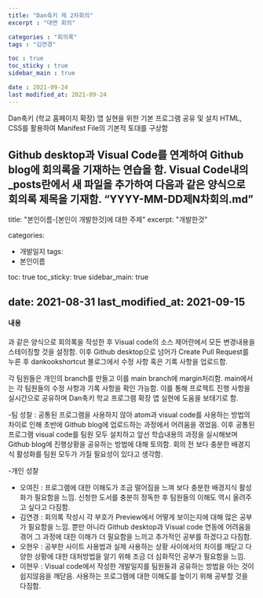```yaml
---
title: "Dan축키 제 2차회의"
excerpt : "대면 회의"

categories : "회의록"
tags : "김연경"

toc : true
toc_sticky : true
sidebar_main : true

date : 2021-09-24
last modified_at: 2021-09-24
---
```

Dan축키 (학교 홈페이지 확장) 앱 실현을 위한 기본 프로그램 공유 및 설치
HTML, CSS를 활용하여 Manifest File의 기본적 토대를 구상함

Github desktop과 Visual Code를 연계하여 Github blog에 회의록을 기재하는 연습을 함.
Visual Code내의 _posts란에서 새 파일을 추가하여 다음과 같은 양식으로 회의록 제목을 기재함.
“YYYY-MM-DD제N차회의.md”
---
title:  "본인이름-[본인이 개발한것]에 대한 주제"
excerpt: "개발한것"

categories:
  - 개발일지
tags:
  - 본인이름

toc: true
toc_sticky: true
sidebar_main: true
 
date: 2021-08-31
last_modified_at: 2021-09-15
---

#### 내용
과 같은 양식으로 회의록을 작성한 후 Visual code의 소스 제어란에서 모든 변경내용을 스테이징할 것을 설정함.
이후 Github desktop으로 넘어가 Create Pull Request를 누른 후 dankookshortcut 블로그에서 수정 사항 혹은 기록 사항을 업로드함.

각 팀원들은 개인의 branch를 만들고 이를 main branch에 margin처리함.
main에서는 각 팀원들의 수정 사항과 기록 사항을 확인 가능함.
이를 통해 프로젝트 진행 사항을 실시간으로 공유하며 Dan축키 학교 프로그램 확장 앱 실현에 도움을 보태기로 함.

-팀 성찰 : 공통된 프로그램을 사용하지 않아 atom과 visual code를 사용하는 방법의 차이로 인해 초반에 Github blog에 업로드하는 과정에서 어려움을 겪었음. 이후 공통된 프로그램 visual code를 팀원 모두 설치하고 앞선 학습내용의 과정을 실시해보며 Github blog에 진행상황을 공유하는 방법에 대해 토의함. 회의 전 보다 충분한 배경지식 활성화를 팀원 모두가 가질 필요성이 있다고 생각함.

-개인 성찰
* 오여진 : 프로그램에 대한 이해도가 조금 떨어짐을 느껴 보다 충분한 배경지식 활성화가 필요함을 느낌. 신청한 도서를 충분히 정독한 후 팀원들의 이해도 역시 올려주고 싶다고 다짐함.
* 김연경 : 회의록 작성시 각 부호가 Preview에서 어떻게 보이는지에 대해 많은 공부가 필요함을 느낌. 뿐만 아니라 Github desktop과 Visual code 연동에 어려움을 겪어 그 과정에 대한 이해가 더 필요함을 느끼고 추가적인 공부를 하겠다고 다짐함.
* 오현우 : 공부한 사이트 사용법과 실제 사용하는 상황 사이에서의 차이를 깨닫고 다양한 상황에 대한 대처방법을 알기 위해 조금 더 심화적인 공부가 필요함을 느낌.
* 이현우 : Visual code에서 작성한 개발일지를 팀원들과 공유하는 방법을 아는 것이 쉽지않음을 깨닫음. 사용하는 프로그램에 대한 이해도를 높이기 위해 공부할 것을 다짐함.